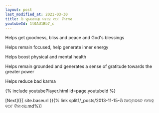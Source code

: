 ```yaml
---
layout: post
last_modified_at: 2021-03-30
title: ଓଁ ସୁଷେଣାୟା ନମାହ ୧୦୮ ଟିମଏସ
youtubeId: 1t0AU1Bb7_c
---
```

 
 
Helps get goodness, bliss and peace and God's blessings
 
Helps remain focused, help generate inner energy 
 
Helps boost physical and mental health 
 
Helps remain grounded and generates a sense of gratitude towards the greater power 
 
Helps reduce bad karma
 
 
 
 


{% include youtubePlayer.html id=page.youtubeId %}
 
[Next]({{ site.baseurl }}{% link  split1/_posts/2013-11-15-ଓଁ ଆତ୍ମବତେ ନମାହ ୧୦୮ ଟିମଏସ.md%})
 
